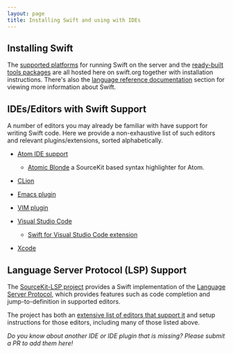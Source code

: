```yaml
---
layout: page
title: Installing Swift and using with IDEs
---
```


## Installing Swift

The [supported platforms]({{site.url}}/platform-support/) for running Swift on the server and the [ready-built tools packages]({{site.url}}/download/) are all hosted here on swift.org together with installation instructions. There's also the [language reference documentation]({{site.url}}/documentation/) section for viewing more information about Swift.

## IDEs/Editors with Swift Support

A number of editors you may already be familiar with have support for writing Swift code. Here we provide a non-exhaustive list of such editors and relevant plugins/extensions, sorted alphabetically.

* [Atom IDE support](https://atom.io/packages/ide-swift)
    * [Atomic Blonde](https://atom.io/packages/atomic-blonde) a SourceKit based syntax highlighter for Atom.

* [CLion](https://www.jetbrains.com/help/clion/swift.html)

* [Emacs plugin](https://github.com/swift-emacs/swift-mode)

* [VIM plugin](https://github.com/keith/swift.vim)

* [Visual Studio Code](https://code.visualstudio.com)
    * [Swift for Visual Studio Code extension](https://marketplace.visualstudio.com/items?itemName=sswg.swift-lang)

* [Xcode](https://developer.apple.com/xcode/ide/)

## Language Server Protocol (LSP) Support

The [SourceKit-LSP project](https://github.com/apple/sourcekit-lsp) provides a Swift implementation of the [Language Server Protocol](https://microsoft.github.io/language-server-protocol/), which provides features such as code completion and jump-to-definition in supported editors. 

The project has both an [extensive list of editors that support it](https://github.com/apple/sourcekit-lsp/tree/main/Editors) and setup instructions for those editors, including many of those listed above.

_Do you know about another IDE or IDE plugin that is missing? Please submit a PR to add them here!_
